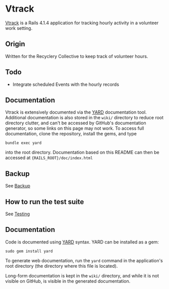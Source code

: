# Vtrack

[Vtrack](http://vtrack.hg.lan) is a Rails 4.1.4 application for tracking hourly activity in a
volunteer work setting.

## Origin

Written for the Recyclery Collective to keep track of volunteer hours.

## Todo

* Integrate scheduled Events with the hourly records

## Documentation

Vtrack is extensively documented via the [YARD](http://yardoc.org/) documentation tool. Additional documentation is also stored in the ```wiki/``` directory to reduce root directory clutter, and can't be accessed by GitHub's documentation generator, so some links on this page may not work. To access full documentation, clone the repository, install the gems, and type

```
bundle exec yard
```

into the root directory. Documentation based on this README can then be accessed at ```{RAILS_ROOT}/doc/index.html```

## Backup

See [Backup](file.BACKUP.html)

## How to run the test suite

See [Testing](file.TESTING.html#How_to_run_the_test_suite)

## Documentation

Code is documented using [YARD](http://yardoc.org/) syntax. YARD can be installed as a gem:

```
sudo gem install yard
```

To generate web documentation, run the ```yard``` command in the application's
root directory (the directory where this file is located).

Long-form documentation is kept in the ```wiki/``` directory, and while it is
not visible on GitHub, is visible in the generated documentation.
 
